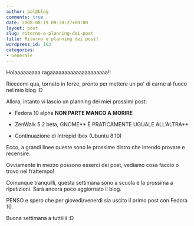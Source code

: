 ```yaml
---
author: pol@blog
comments: true
date: 2008-08-19 09:38:27+00:00
layout: post
slug: ritorno-e-planning-dei-post
title: Ritorno e planning dei post!
wordpress_id: 163
categories:
- Generale
---
```


Holaaaaaaaaa ragaaaaaaaaaaaaaaaaaaaa!!

Rieccomi qua, tornato in forze, pronto per mettere un po' di carne al fuoco nel mio blog :D

Allora, intanto vi lascio un planning dei miei prossimi post:



	
  * Fedora 10 alpha **NON PARTE MANCO A MORIRE**

	
  * ZenWalk 5.2 beta, GNOME** È PRATICAMENTE UGUALE ALL'ALTRA**


	
  * Continuazione di Intrepid Ibex (Ubuntu 8.10)


Ecco, a grandi linee queste sono le prossime distro che intendo provare e recensire.

Ovviamente in mezzo possono esserci dei post, vediamo cosa faccio o trovo nel frattempo!

Comunque tranquilli, questa settimana sono a scuola e la prossima a ripetizioni. Sarà ancora poco aggiornato il blog.

PENSO e spero che per giovedì/venerdì sia uscito il primo post con Fedora 10.

Buona settimana a tuttiiiii :D
